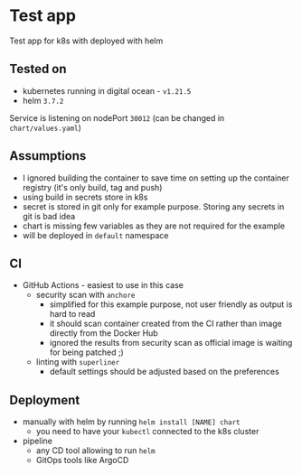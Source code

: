 # Test app

Test app for k8s with deployed with helm

## Tested on
* kubernetes running in digital ocean - `v1.21.5`
* helm `3.7.2`

Service is listening on nodePort `30012` (can be changed in `chart/values.yaml`)

## Assumptions
* I ignored building the container to save time on setting up the container registry (it's only build, tag and push)
* using build in secrets store in k8s
* secret is stored in git only for example purpose. Storing any secrets in git is bad idea
* chart is missing few variables as they are not required for the example
* will be deployed in `default` namespace

## CI
* GitHub Actions - easiest to use in this case
  - security scan with `anchore`
    - simplified for this example purpose, not user friendly as output is hard to read
    - it should scan container created from the CI rather than image directly from the Docker Hub
    - ignored the results from security scan as official image is waiting for being patched ;)
  - linting with `superliner`
    - default settings should be adjusted based on the preferences

## Deployment
* manually with helm by running `helm install [NAME] chart`
  - you need to have your `kubectl` connected to the k8s cluster
* pipeline
  - any CD tool allowing to run `helm`
  - GitOps tools like ArgoCD
